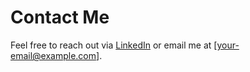 # Contact Me

Feel free to reach out via [LinkedIn](https://linkedin.com/in/laxmanpatel123) or email me at [your-email@example.com].
